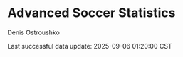 # Advanced Soccer Statistics
Denis Ostroushko

<!-- gfm -->

Last successful data update: 2025-09-06 01:20:00 CST
